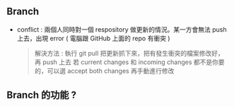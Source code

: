 ## Branch
- conflict : 兩個人同時對一個 respository 做更新的情況。某一方會無法 push 上去，出現 error ( 電腦跟 GitHub 上面的 repo 有衝突 )
  > 解決方法 : 執行 git pull 把更新抓下來，把有發生衝突的檔案修改好，再 push 上去
  > 若 current changes 和 incoming changes 都不是你要的，可以選 accept both changes 再手動進行修改


## Branch 的功能 ? 
